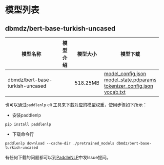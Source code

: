 #  模型列表

## dbmdz/bert-base-turkish-uncased

| 模型名称 | 模型介绍 | 模型大小  | 模型下载 |
| --- | --- | --- | --- |
|dbmdz/bert-base-turkish-uncased|  | 518.25MB | [model_config.json](https://bj.bcebos.com/paddlenlp/models/community/dbmdz/bert-base-turkish-uncased/model_config.json)<br>[model_state.pdparams](https://bj.bcebos.com/paddlenlp/models/community/dbmdz/bert-base-turkish-uncased/model_state.pdparams)<br>[tokenizer_config.json](https://bj.bcebos.com/paddlenlp/models/community/dbmdz/bert-base-turkish-uncased/tokenizer_config.json)<br>[vocab.txt](https://bj.bcebos.com/paddlenlp/models/community/dbmdz/bert-base-turkish-uncased/vocab.txt) |

也可以通过`paddlenlp` cli 工具来下载对应的模型权重，使用步骤如下所示：

* 安装paddlenlp

```shell
pip install paddlenlp
```

* 下载命令行

```shell
paddlenlp download --cache-dir ./pretrained_models dbmdz/bert-base-turkish-uncased
```

有任何下载的问题都可以到[PaddleNLP](https://github.com/PaddlePaddle/PaddleNLP)中发Issue提问。